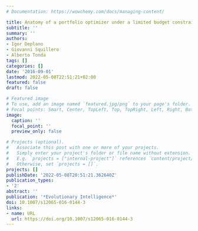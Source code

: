 ```yaml
---
# Documentation: https://wowchemy.com/docs/managing-content/

title: Anatomy of a portfolio optimizer under a limited budget constraint
subtitle: ''
summary: ''
authors:
- Igor Deplano
- Giovanni Squillero
- Alberto Tonda
tags: []
categories: []
date: '2016-09-01'
lastmod: 2022-05-08T22:51:21+02:00
featured: false
draft: false

# Featured image
# To use, add an image named `featured.jpg/png` to your page's folder.
# Focal points: Smart, Center, TopLeft, Top, TopRight, Left, Right, BottomLeft, Bottom, BottomRight.
image:
  caption: ''
  focal_point: ''
  preview_only: false

# Projects (optional).
#   Associate this post with one or more of your projects.
#   Simply enter your project's folder or file name without extension.
#   E.g. `projects = ["internal-project"]` references `content/project/deep-learning/index.md`.
#   Otherwise, set `projects = []`.
projects: []
publishDate: '2022-05-08T20:51:21.362640Z'
publication_types:
- '2'
abstract: ''
publication: '*Evolutionary Intelligence*'
doi: 10.1007/s12065-016-0144-3
links:
- name: URL
  url: https://doi.org/10.1007/s12065-016-0144-3
---
```


